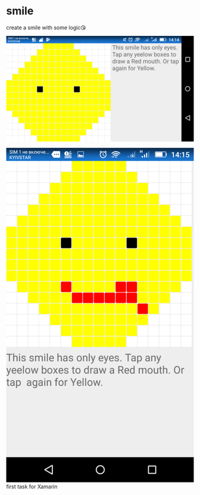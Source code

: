 # smile

create a smile with some logic😘


![Screenshot](Screenshot_2018-12-05-14-14-14.png)


![Screenshot](Screenshot_2018-12-05-14-15-07.png)
first task for Xamarin


